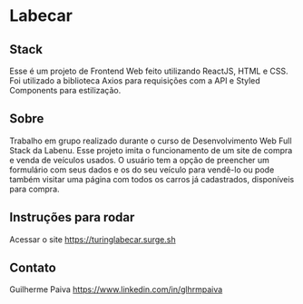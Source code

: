 # **Labecar**

## Stack
Esse é um projeto de Frontend Web feito utilizando ReactJS, HTML e CSS. Foi utilizado a biblioteca Axios para requisições com a API e  Styled Components para estilização.

## Sobre
Trabalho em grupo realizado durante o curso de Desenvolvimento Web Full Stack da Labenu. Esse projeto imita o funcionamento de um site de compra e venda de veículos usados. O usuário tem a opção de preencher um formulário com seus dados e os do seu veículo para vendê-lo ou pode também visitar uma página com todos os carros já cadastrados, disponíveis para compra.

## Instruções para rodar
Acessar o site https://turinglabecar.surge.sh

## Contato
Guilherme Paiva
https://www.linkedin.com/in/glhrmpaiva
